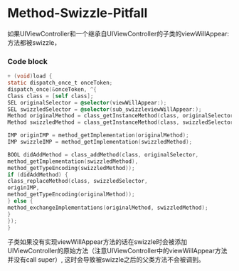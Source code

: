 
# Method-Swizzle-Pitfall
如果UIViewController和一个继承自UIViewController的子类的viewWillAppear:方法都被swizzle，


### Code block
``` Objective-C
+ (void)load {
static dispatch_once_t onceToken;
dispatch_once(&onceToken, ^{
Class class = [self class];
SEL originalSelector = @selector(viewWillAppear:);
SEL swizzledSelector = @selector(sub_swizzleviewWillAppear:);
Method originalMethod = class_getInstanceMethod(class, originalSelector);
Method swizzledMethod = class_getInstanceMethod(class, swizzledSelector);

IMP originIMP = method_getImplementation(originalMethod);
IMP swizzleIMP = method_getImplementation(swizzledMethod);

BOOL didAddMethod = class_addMethod(class, originalSelector,
method_getImplementation(swizzledMethod),
method_getTypeEncoding(swizzledMethod));
if (didAddMethod) {
class_replaceMethod(class, swizzledSelector,
originIMP,
method_getTypeEncoding(originalMethod));
} else {
method_exchangeImplementations(originalMethod, swizzledMethod);
}
});
}
```

子类如果没有实现viewWillAppear方法的话在swizzle时会被添加UIViewController的原始方法（注意UIViewController中的viewWillAppear方法并没有call super）,
这时会导致被swizzle之后的父类方法不会被调到。
